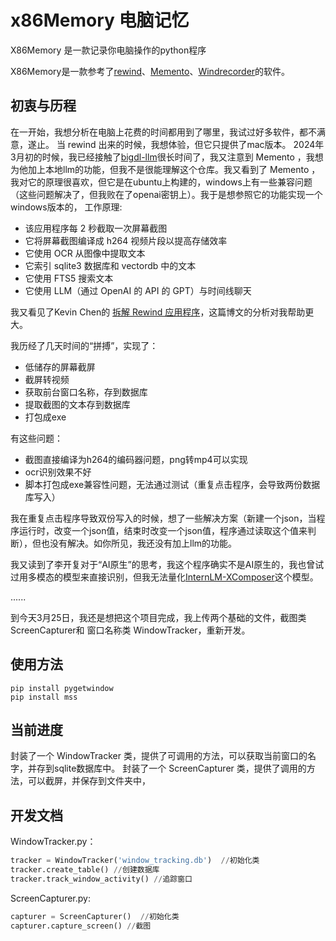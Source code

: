 # x86Memory 电脑记忆
X86Memory 是一款记录你电脑操作的python程序  

X86Memory是一款参考了[rewind](https://www.rewind.ai/)、[Memento](https://github.com/apirrone/Memento)、[Windrecorder](https://github.com/yuka-friends/Windrecorder)的软件。
## 初衷与历程
在一开始，我想分析在电脑上花费的时间都用到了哪里，我试过好多软件，都不满意，遂止。
当 rewind 出来的时候，我想体验，但它只提供了mac版本。
2024年3月初的时候，我已经接触了[bigdl-llm](https://marketing.intel.cn/bigdl-llm)很长时间了，我又注意到 Memento ，我想为他加上本地llm的功能，但我不是很能理解这个仓库。我又看到了 Memento ，我对它的原理很喜欢，但它是在ubuntu上构建的，windows上有一些兼容问题（这些问题解决了，但我败在了openai密钥上）。我于是想参照它的功能实现一个windows版本的，
工作原理:
- 该应用程序每 2 秒截取一次屏幕截图
- 它将屏幕截图编译成 h264 视频片段以提高存储效率
- 它使用 OCR 从图像中提取文本
- 它索引 sqlite3 数据库和 vectordb 中的文本
- 它使用 FTS5 搜索文本
- 它使用 LLM（通过 OpenAI 的 API 的 GPT）与时间线聊天

我又看见了Kevin Chen的 [拆解 Rewind 应用程序](https://kevinchen.co/blog/rewind-ai-app-teardown/)，这篇博文的分析对我帮助更大。

我历经了几天时间的“拼搏”，实现了：
- 低储存的屏幕截屏
- 截屏转视频
- 获取前台窗口名称，存到数据库
- 提取截图的文本存到数据库
- 打包成exe

有这些问题：
- 截图直接编译为h264的编码器问题，png转mp4可以实现
- ocr识别效果不好
- 脚本打包成exe兼容性问题，无法通过测试（重复点击程序，会导致两份数据库写入）

我在重复点击程序导致双份写入的时候，想了一些解决方案（新建一个json，当程序运行时，改变一个json值，结束时改变一个json值，程序通过读取这个值来判断），但也没有解决。如你所见，我还没有加上llm的功能。

我又读到了李开复对于“AI原生”的思考，我这个程序确实不是AI原生的，我也曾试过用多模态的模型来直接识别，但我无法量化[InternLM-XComposer](https://github.com/InternLM/InternLM-XComposer)这个模型。

......

到今天3月25日，我还是想把这个项目完成，我上传两个基础的文件，截图类ScreenCapturer和 窗口名称类 WindowTracker，重新开发。


## 使用方法
```
pip install pygetwindow
pip install mss
```
## 当前进度
封装了一个 WindowTracker 类，提供了可调用的方法，可以获取当前窗口的名字，并存到sqlite数据库中。
封装了一个 ScreenCapturer 类，提供了调用的方法，可以截屏，并保存到文件夹中，
## 开发文档

WindowTracker.py：
``` python
tracker = WindowTracker('window_tracking.db')  //初始化类
tracker.create_table() //创建数据库
tracker.track_window_activity() //追踪窗口
```
ScreenCapturer.py:
``` python
capturer = ScreenCapturer()  //初始化类
capturer.capture_screen() //截图
```
